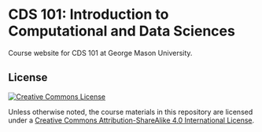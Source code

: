 # CDS 101: Introduction to Computational and Data Sciences

Course website for CDS 101 at George Mason University.

## License

[![Creative Commons License][cc-by-sa-4-img]][cc-by-sa-4]

Unless otherwise noted, the course materials in this repository are licensed under a [Creative Commons Attribution-ShareAlike 4.0 International License][cc-by-sa-4].

[cc-by-sa-4]:     http://creativecommons.org/licenses/by-sa/4.0/
[cc-by-sa-4-img]: https://i.creativecommons.org/l/by-sa/4.0/88x31.png

